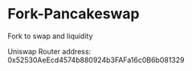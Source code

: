 # Fork-Pancakeswap
Fork to swap and liquidity


Uniswap Router address: 0x52530AeEcd4574b880924b3FAFa16c0B6b081329